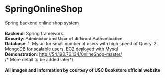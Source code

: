 # SpringOnlineShop
Spring backend online shop system
<br><br>
<strong>Backend</strong>: Spring framework.
<br>
<strong>Security</strong>: Administor and User of different Authentication
<br>
<strong>Database</strong>: 1. Mysql for small number of users with high speed of Query. 2. MongoDB for scalable users. EC2 deployed with Mysql
<br>
<strong>Demonstration</strong>: http://54.193.76.134/OnlineShop-master/
<br>
/* More detail to be added later*/
<br><br>
<strong>All images and information by courtesy of USC Bookstore official website</strong>
